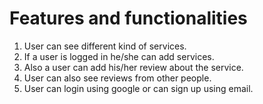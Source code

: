 # Features and functionalities

1. User can see different kind of services.
2. If a user is logged in he/she can add services.
3. Also a user can add his/her review about the service.
4. User can also see reviews from other people.
5. User can login using google or can sign up using email. 